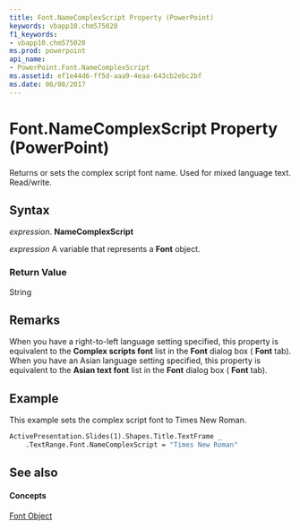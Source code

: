 ```yaml
---
title: Font.NameComplexScript Property (PowerPoint)
keywords: vbapp10.chm575020
f1_keywords:
- vbapp10.chm575020
ms.prod: powerpoint
api_name:
- PowerPoint.Font.NameComplexScript
ms.assetid: ef1e44d6-ff5d-aaa9-4eaa-643cb2ebc2bf
ms.date: 06/08/2017
---
```



# Font.NameComplexScript Property (PowerPoint)

Returns or sets the complex script font name. Used for mixed language text. Read/write.


## Syntax

 _expression_. **NameComplexScript**

 _expression_ A variable that represents a **Font** object.


### Return Value

String


## Remarks

When you have a right-to-left language setting specified, this property is equivalent to the **Complex scripts font** list in the **Font** dialog box ( **Font** tab). When you have an Asian language setting specified, this property is equivalent to the **Asian text font** list in the **Font** dialog box ( **Font** tab).


## Example

This example sets the complex script font to Times New Roman.


```vb
ActivePresentation.Slides(1).Shapes.Title.TextFrame _
    .TextRange.Font.NameComplexScript = "Times New Roman"
```


## See also


#### Concepts


[Font Object](font-object-powerpoint.md)

